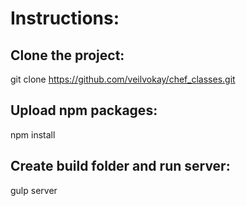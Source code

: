 # Instructions:

## Clone the project:

git clone https://github.com/veilvokay/chef_classes.git

## Upload npm packages:

npm install

## Create build folder and run server:

gulp server